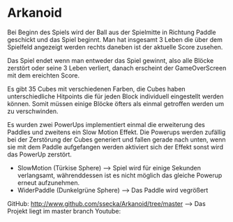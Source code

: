 # Arkanoid
Bei Beginn des Spiels wird der Ball aus der Spielmitte in Richtung Paddle geschickt und das Spiel beginnt. 
Man hat insgesamt 3 Leben die über dem Spielfeld angezeigt werden rechts daneben ist der aktuelle Score zusehen. 

Das Spiel endet wenn man entweder das Spiel gewinnt, also alle Blöcke zerstört oder seine 3 Leben verliert, danach erscheint der GameOverScreen mit dem ereichten Score.

Es gibt 35 Cubes mit verschiedenen Farben, die Cubes haben unterschiedliche Hitpoints die für jeden Block individuell eingestellt werden können. Somit müssen einige Blöcke öfters als einmal getroffen werden um zu verschwinden.

Es wurden zwei PowerUps implementiert einmal die erweiterung des Paddles und zweitens ein Slow Motion Effekt.
Die Powerups werden zufällig bei der Zerstörung der Cubes generiert und fallen gerade nach unten, wenn sie mit dem Paddle aufgefangen werden aktiviert sich der Effekt sonst wird das PowerUp zerstört. 
- SlowMotion (Türkise Sphere) 
--> Spiel wird für einige Sekunden verlangsamt, währenddessen ist es nicht möglich das gleiche Powerup erneut aufzunehmen.
- WiderPaddle (Dunkelgrüne Sphere)
--> Das Paddle wird vegrößert 

GitHub: http://www.github.com/ssecka/Arkanoid/tree/master
--> Das Projekt liegt im master branch
Youtube:


